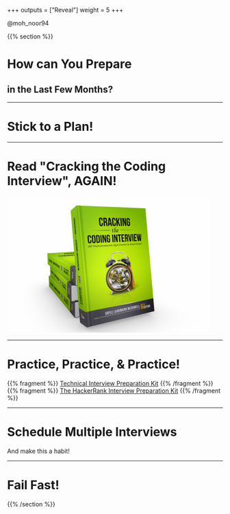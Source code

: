 +++
outputs = ["Reveal"]
weight = 5
+++


<p class="twitter">@moh_noor94</p>

{{% section %}}

# How can You Prepare

## in the Last Few Months?

---

# Stick to a Plan!

---

# Read "Cracking the Coding Interview", AGAIN!

<img class="r-stretch" src="pics/cracking-the-coding-interview.png" alt="Cracking the Coding Interview">


---

# Practice, Practice, & Practice!

{{% fragment %}} [Technical Interview Preparation Kit](https://www.noor.guru/technical-interview-preparation-kit/) {{% /fragment %}}
{{% fragment %}} [The HackerRank Interview Preparation Kit](https://www.hackerrank.com/interview/interview-preparation-kit) {{% /fragment %}}


---

# Schedule Multiple Interviews
And make this a habit!

---

# Fail Fast!

{{% /section %}}
